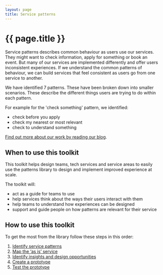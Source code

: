 ```yaml
---
layout: page
title: Service patterns
---
```


# {{ page.title }}

Service patterns describes common behaviour as users use our services. They might want to check information, apply for something or book an event. But many of our services are implemented differently and offer users inconsistent experiences. If we understand the common patterns of behaviour, we can build services that feel consistent as users go from one service to another. 

We have identified 7 patterns. These have been broken down into smaller scenarios. These describe the different things users are trying to do within each pattern. 

For example for the 'check something' pattern, we identified: 

- check before you apply
- check my nearest or most relevant
- check to understand something 

[Find out more about our work by reading our blog](https://servicedesign.blog.essex.gov.uk/tag/service-patterns/).

## When to use this toolkit 

This toolkit helps design teams, tech services and service areas to easily use the patterns library to design and implement improved experience at scale. 

The toolkit will: 

- act as a guide for teams to use
- help services think about the ways their users interact with them
- help teams to understand how experiences can be designed
- support and guide people on how patterns are relevant for their service 

## How to use this toolkit 

To get the most from the library follow these steps in this order: 

1. [Identify service patterns](/essex-service-transformation-playbook/Service-Transformation-team/Service-patterns/Identify-service-patterns)
2. [Map the ‘as is’ service](/essex-service-transformation-playbook/Service-Transformation-team/Service-patterns/Map-the-as-is-service)
3. [Identify insights and design opportunities](/essex-service-transformation-playbook/Service-Transformation-team/Service-patterns/Identify-insights-and-design-opportunities)
4. [Create a prototype](/essex-service-transformation-playbook/Service-Transformation-team/Service-patterns/Create-a-prototype)
5. [Test the prototype](/essex-service-transformation-playbook/Service-Transformation-team/Service-patterns/Test-the-prototype)
